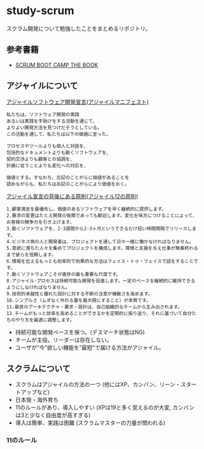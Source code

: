 # study-scrum
スクラム開発について勉強したことをまとめるリポジトリ。

## 参考書籍
- [SCRUM BOOT CAMP THE BOOK](http://amzn.to/2tU2MOR)

## アジャイルについて
[アジャイルソフトウェア開発宣言(アジャイルマニフェスト)](http://agilemanifesto.org/iso/ja/manifesto.html)

```
私たちは、ソフトウェア開発の実践
あるいは実践を手助けをする活動を通じて、
よりよい開発方法を見つけだそうとしている。
この活動を通して、私たちは以下の価値に至った。

プロセスやツールよりも個人と対話を、
包括的なドキュメントよりも動くソフトウェアを、
契約交渉よりも顧客との協調を、
計画に従うことよりも変化への対応を、

価値とする。すなわち、左記のことがらに価値があることを
認めながらも、私たちは右記のことがらにより価値をおく。 
```

[アジャイル宣言の背後にある原則(アジャイル12の原則)](http://agilemanifesto.org/iso/ja/principles.html)
```
1.顧客満足を最優先し、価値のあるソフトウェアを早く継続的に提供します。
2.要求の変更はたとえ開発の後期であっても歓迎します。変化を味方につけることによって、お客様の競争力を引き上げます。
3.動くソフトウェアを、2-3週間から2-3ヶ月というできるだけ短い時間間隔でリリースします。
4.ビジネス側の人と開発者は、プロジェクトを通して日々一緒に働かなければなりません。
5.意欲に満ちた人々を集めてプロジェクトを構成します。環境と支援を与え仕事が無事終わるまで彼らを信頼します。
6.情報を伝えるもっとも効率的で効果的な方法はフェイス・トゥ・フェイスで話をすることです。
7.動くソフトウェアこそが進捗の最も重要な尺度です。
8.アジャイル･プロセスは持続可能な開発を促進します。一定のペースを継続的に維持できるようにしなければなりません。
9.技術的卓越性と優れた設計に対する不断の注意が機敏さを高めます。
10.シンプルさ（ムダなく作れる量を最大限にすること）が本質です。
11.最良のアーキテクチャ・要求・設計は、自己組織的なチームから生み出されます。
12.チームがもっと効率を高めることができるかを定期的に振り返り、それに基づいて自分たちのやり方を最適に調整します。
```

- 持続可能な開発ペースを保つ。(デスマーチ状態はNG)
- チームが主役。リーダーは存在しない。
- ユーザが”今"欲しい機能を”最短"で届ける方法がアジャイル。

## スクラムについて
- スクラムはアジャイルの方法の一つ (他にはXP、カンバン、リーン・スタートアップなど)
- 日本発・海外育ち
- 11のルールがあり、導入しやすい (XPは19と多く覚えるのが大変, カンバンは3と少なく自由度が高すぎる)
- 導入は簡単、実践は困難 (スクラムマスターの力量が問われる)

### 11のルール
